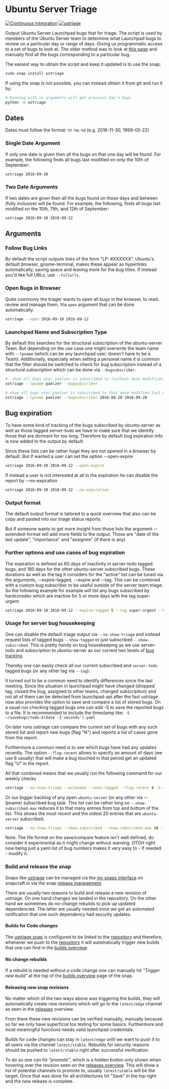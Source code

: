 # Ubuntu Server Triage

[![Continuous Integration](https://github.com/canonical/ubuntu-server-triage/actions/workflows/ci.yaml/badge.svg)](https://github.com/canonical/ubuntu-server-triage/actions/workflows/ci.yaml)
[![ustriage](https://snapcraft.io/ustriage/badge.svg)](https://snapcraft.io/ustriage)

Output Ubuntu Server Launchpad bugs that for triage. The script is used by members of the Ubuntu Server team to determine what Launchpad bugs to review on a particular day or range of days. Giving us programmatic access to a set of bugs to look at. The older method was to look at [this page](https://bugs.launchpad.net/ubuntu/?field.searchtext=&orderby=-date_last_updated&search=Search&field.status%3Alist=NEW&field.status%3Alist=CONFIRMED&field.status%3Alist=TRIAGED&field.status%3Alist=INPROGRESS&field.status%3Alist=FIXCOMMITTED&field.status%3Alist=INCOMPLETE_WITH_RESPONSE&field.status%3Alist=INCOMPLETE_WITHOUT_RESPONSE&assignee_option=any&field.assignee=&field.bug_reporter=&field.bug_commenter=&field.subscriber=&field.structural_subscriber=ubuntu-server&field.component-empty-marker=1&field.tag=&field.tags_combinator=ANY&field.status_upstream-empty-marker=1&field.has_cve.used=&field.omit_dupes.used=&field.omit_dupes=on&field.affects_me.used=&field.has_no_package.used=&field.has_patch.used=&field.has_branches.used=&field.has_branches=on&field.has_no_branches.used=&field.has_no_branches=on&field.has_blueprints.used=&field.has_blueprints=on&field.has_no_blueprints.used=&field.has_no_blueprints=on) and manually find all the bugs corresponding to a particular bug.

The easiest way to obtain the script and keep it updated is to use the snap:

```bash
sudo snap install ustriage
```

If using the snap is not possible, you can instead obtain it from git and run it by:

```bash
# Running with no arguments will get previous day's bugs
python -m ustriage
```

## Dates

Dates must follow the format: `%Y-%m-%d` (e.g. 2016-11-30, 1999-05-22)

### Single Date Argument

If only one date is given then all the bugs on that one day will be found. For example, the following finds all bugs last modified on only the 10th of September:

```bash
ustriage 2016-09-10
```

### Two Date Arguments

If two dates are given then all the bugs found on those days and between (fully inclusive) will be found. For example, the following, finds all bugs last modified on the 10th, 11th, and 12th of September:

```bash
ustriage 2016-09-10 2016-09-12
```

## Arguments

### Follow Bug Links

By default the script outputs links of the form "LP: #XXXXXX". Ubuntu's
default browser, gnome-terminal, makes these appear as hyperlinks
automatically, saving space and leaving more for the bug titles. If
instead you'd like full URLs, use `--fullurls`.

### Open Bugs in Browser

Quite commonly the triager wants to open all bugs in the browser, to read, review and manage them. Via ``open`` argument that can be done automatically.

```bash
ustriage --open 2016-09-10 2016-09-12
```

### Launchpad Name and Subscription Type

By default this searches for the structural subscription of the ubuntu-server Team.
But depending on the use case one might overwrite the team name with `--lpname` (which can be any launchpad user, doesn't have to be a Team).
Additionally, especially when setting a personal name it is common that the filter should be switched to check for bug subscription instead of a structural subscription which can be done via `--bugsubscriber`.

```bash
#  show all bugs user paelzer is subscribed to (without date modification filter)
ustriage --lpname paelzer --bugsubscriber

# show all bugs user paelzer is subscribed to that were modified last month
ustriage --lpname paelzer --bugsubscriber 2016-08-20 2016-09-20
```

## Bug expiration

To have some kind of tracking of the bugs subscribed by ubuntu-server as well as those tagged server-todo we have to make sure that we identify those that are dormant for too long.
Therefore by default bug expiration info is now added to the output by default.

Since these lists can be rather huge they are not opened in a browser by default.
But if wanted a user can set the option --open-expire

```bash
ustriage 2016-09-10 2016-09-12 --open-expire
```

If instead a user is not interested at all in the expiration he can disable the report by --no-expiration

```bash
ustriage 2016-09-10 2016-09-12 --no-expiration
```

### Output format

The default output format is tailored to a quick overview that also
can be copy and pasted into our triage status reports.

But if someone wants to get more insight from those lists the
argument --extended-format will add more fields to the output.
Those are "date of the last update", "importance" and "assignee" (if there is any)

### Further options and use cases of bug expiration

The expiration is defined as 60 days of inactivity in server-todo tagged bugs, and 180 days for the other ubuntu-server subscribed bugs.
These durations as well as the tag it considers for the "active" list can be tuned via the arguments, --expire-tagged, --expire and --tag.
This can be combined with a custom bug subscriber to be useful outside of the server team triage.
So the following example for example will list any bugs subscribed by hardcoredev which are inactive for 5 or more days with the tag super-urgent.

```bash
ustriage 2016-09-10 2016-09-12 --expire-tagged 5 --tag super-urgent --bugsubscriber hardcoredev
```

### Usage for server bug housekeeping

One can disable the default triage output via `--no-show-triage` and instead
request lists of tagged bugs `--show-tagged` or just subscribed `--show-subscribed`.
This is pretty handy on bug housekeeping as we use server-todo and subscription to
ubuntu-server as our current two levels of [bug tracking](https://github.com/canonical/ubuntu-maintainers-handbook/blob/main/BugTriage.md).

Thereby one can easily check all our current subscribed and `server-todo`
tagged bugs (or any other tag via `--tag`):

It turned out to be a common need to identify differences since the last
meeting. Since the situation in launchpad might have changed (dropped tag,
closed the bug, assigned to other teams, changed subscription) and not all of
them can be detected from launchpad-api after the fast ustriage now also
provides the option to save and compare a list of stored bugs.
On a usual run checking tagged bugs one can add -S to save the reported
bugs to a file. It is recommended to include the timestamp like:
`-S ~/savebugs/todo-$(date -I'seconds').yaml`

On later runs ustriage can compare the current set of bugs with any such stored
list and report new bugs (flag "N") and reports a list of cases gone from the
report.

Furthermore a common need is to see which bugs have had any updates recently.
The option `--flag-recent` allows to specify an amount of days (we use 6
usually) that will make a bug touched in that period get an updated flag "U"
in the report.

All that combined means that we usually run the following command for our
weekly checks

```bash
ustriage --no-show-triage --extended --show-tagged --flag-recent 6 -S ~/savebugs/todo-$(date -I'seconds').yaml -C ~/savebugs/todo-2022-02-01T12:45:10+01:00.yaml
```

Or our bigger backlog of any open `ubuntu-server` (or any other via --lpname)
subscribed bug task. This list can be rather long so `--show-subscribed-max`
reduces it to that many entries from top and bottom of the list.
This shows the most recent and the oldest 20 entries that are `ubuntu-server` subscribed.

```bash
ustriage --no-show-triage --show-subscribed --show-subscribed-max 20 --extended-format
```

Note: The file format on the save/compare feature isn't well defined, do
consider it experimental as it might change without warning. OTOH right now
being just a yaml list of bug numbers makes it very easy to - if needed - modify
it.

### Build and release the snap

Snaps like [ustriage](https://snapcraft.io/ustriage) can be managed via the
[my snaps interface](https://snapcraft.io/ustriage/listing) on snapcraft.io
via the snap [release management](https://snapcraft.io/docs/release-management).

There are usually two reasons to build and release a new revision of ustriage.
On one hand changes we landed in the repository. On the other hand we sometimes
do no-change rebuilds to pick up updated dependencies. The latter are usually
needed once we got an automated notification that one such dependency had
security updates.

#### Builds for Code changes

The [ustriage snap](https://snapcraft.io/ustriage) is configured to be linked to
the [repository](https://github.com/canonical/ubuntu-server-triage) and
therefore, whenever we push to the
[repository](https://github.com/canonical/ubuntu-server-triage) it will
automatically trigger new builds that one can find in the
[builds overview](https://snapcraft.io/ustriage/builds).

#### No change rebuilds

If a rebuild is needed without a code change one can manually hit
_"Trigger new build"_ at the top of the
[builds overview](https://snapcraft.io/ustriage/builds) page of the snap.

#### Releasing new snap revisions

No matter which of the two ways above was triggering the builds, they will
automatically create new revisions which will go to the `latest/edge` channel
as seen in the [releases](https://snapcraft.io/ustriage/releases) overview.

From there these new revisions can be verified manually, manually because so far
we only have superficial tox testing for some basics. Furthermore and most
meaningful functions needs valid launchpad credentials.

Builds for code changes can stay in `latest/edge` until we want to push it
to all users via the channel `latest/stable`. Rebuilds for security reasons
should be pushed to `latest/stable` right after successful verification.

To do so one can hit _"promote"_, which is a hidden button only shown when
hovering over the revision seen on the
[releases overview](https://snapcraft.io/ustriage/releases).
This will show a list of potential channels to promote to, usually
`latest/stable` will be the target. Once that was done for all architectures
hit "Save" in the top right and the new release is complete.
